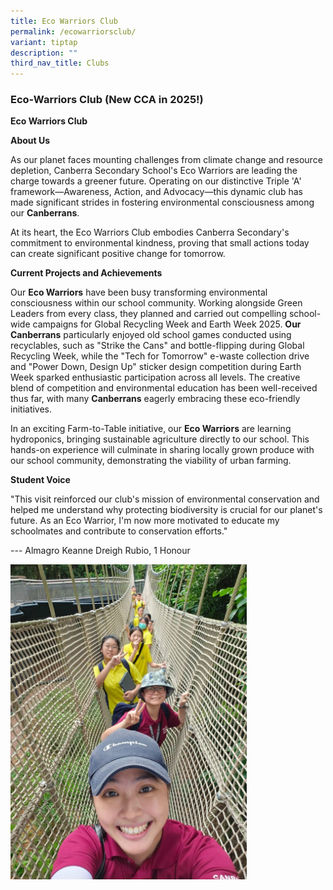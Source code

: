```yaml
---
title: Eco Warriors Club
permalink: /ecowarriorsclub/
variant: tiptap
description: ""
third_nav_title: Clubs
---
```

<h3><strong>Eco-Warriors Club (New CCA in 2025!)</strong></h3>
<p><strong>Eco Warriors Club</strong>
</p>
<p><strong>About Us</strong>
</p>
<p>As our planet faces mounting challenges from climate change and resource
depletion, Canberra Secondary School's Eco Warriors are leading the charge
towards a greener future. Operating on our distinctive Triple 'A' framework—Awareness,
Action, and Advocacy—this dynamic club has made significant strides in
fostering environmental consciousness among our&nbsp;<strong>Canberrans</strong>.</p>
<p>At its heart, the Eco Warriors Club embodies Canberra Secondary's commitment
to environmental kindness, proving that small actions today can create
significant positive change for tomorrow.</p>
<p><strong>Current Projects and Achievements</strong>
</p>
<p>Our&nbsp;<strong>Eco Warriors</strong>&nbsp;have been busy transforming
environmental consciousness within our school community. Working alongside
Green Leaders from every class, they planned and carried out compelling
school-wide campaigns for Global Recycling Week and Earth Week 2025.&nbsp;<strong>Our Canberrans</strong>&nbsp;particularly
enjoyed old school games conducted using recyclables, such as "Strike the
Cans" and bottle-flipping during Global Recycling Week, while the "Tech
for Tomorrow" e-waste collection drive and "Power Down, Design Up" sticker
design competition during Earth Week sparked enthusiastic participation
across all levels. The creative blend of competition and environmental
education has been well-received thus far, with many&nbsp;<strong>Canberrans</strong>&nbsp;eagerly
embracing these eco-friendly initiatives.</p>
<p>In an exciting Farm-to-Table initiative, our&nbsp;<strong>Eco Warriors</strong>&nbsp;are
learning hydroponics, bringing sustainable agriculture directly to our
school. This hands-on experience will culminate in sharing locally grown
produce with our school community, demonstrating the viability of urban
farming.</p>
<p><strong>Student Voice</strong>
</p>
<p>"This visit reinforced our club's mission of environmental conservation
and helped me understand why protecting biodiversity is crucial for our
planet's future. As an Eco Warrior, I'm now more motivated to educate my
schoolmates and contribute to conservation efforts."</p>
<p>--- Almagro Keanne Dreigh Rubio, 1 Honour</p>
<div class="isomer-image-wrapper">
<img style="width: 75%;" height="auto" width="100%" alt="" src="/images/3b__Visit_to_Rainforest_Wild_Asia.jpg">
</div>
<p></p>